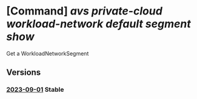 # [Command] _avs private-cloud workload-network default segment show_

Get a WorkloadNetworkSegment

## Versions

### [2023-09-01](/Resources/mgmt-plane/L3N1YnNjcmlwdGlvbnMve30vcmVzb3VyY2Vncm91cHMve30vcHJvdmlkZXJzL21pY3Jvc29mdC5hdnMvcHJpdmF0ZWNsb3Vkcy97fS93b3JrbG9hZG5ldHdvcmtzL2RlZmF1bHQvc2VnbWVudHMve30=/2023-09-01.xml) **Stable**

<!-- mgmt-plane /subscriptions/{}/resourcegroups/{}/providers/microsoft.avs/privateclouds/{}/workloadnetworks/default/segments/{} 2023-09-01 -->
